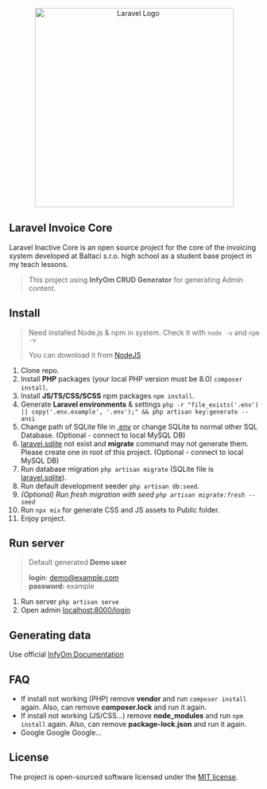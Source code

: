 <p align="center"><a href="https://laravel.com" target="_blank"><img src="https://raw.githubusercontent.com/laravel/art/master/logo-lockup/5%20SVG/2%20CMYK/1%20Full%20Color/laravel-logolockup-cmyk-red.svg" width="400" alt="Laravel Logo"></a></p>

## Laravel Invoice Core

Laravel Inactive Core is an open source project for the core of the invoicing system developed at Baltaci s.r.o. high
school as a student base project in my teach lessons.

> This project using **InfyOm CRUD Generator** for generating Admin content.

## Install

> Need installed Node.js & npm in system. Check it with `node -v` and `npm -v`
>
> You can download it from [NodeJS](https://nodejs.org/en/)

1. Clone repo.
2. Install **PHP** packages (your local PHP version must be 8.0) `composer install`.
3. Install **JS/TS/CSS/SCSS** npm packages `npm install`.
4. Generate **Laravel environments** &
   settings `php -r "file_exists('.env') || copy('.env.example', '.env');" && php artisan key:generate --ansi`
5. Change path of SQLite file in [.env](.env) or change SQLite to normal other SQL Database. (Optional - connect to
   local MySQL DB)
6. [laravel.sqlite](laravel.sqlite) not exist and **migrate** command may not generate them. Please create one in root
   of this project. (Optional - connect to local MySQL DB)
7. Run database migration `php artisan migrate` (SQLite file is [laravel.sqlite](laravel.sqlite)).
8. Run default development seeder `php artisan db:seed`.
9. _(Optional) Run fresh migration with seed `php artisan migrate:fresh --seed`_
10. Run `npx mix` for generate CSS and JS assets to Public folder.
12. Enjoy project.

## Run server

> Default generated **Demo user**
>
> **login**: demo@example.com<br>
> **password:** example

1. Run server `php artisan serve`
2. Open admin [localhost:8000/login](http://localhost:8000/login)

## Generating data

Use official [InfyOm Documentation](https://infyom.com/open-source/laravelgenerator/docs/getting-started)

## FAQ

- If install not working (PHP) remove **vendor** and run `composer install` again. Also, can remove **composer.lock** and
  run it again.
- If install not working (JS/CSS...) remove **node_modules** and run `npm install` again. Also, can remove
  **package-lock.json** and run it again.
- Google Google Google...

## License

The project is open-sourced software licensed under the [MIT license](https://opensource.org/licenses/MIT).
